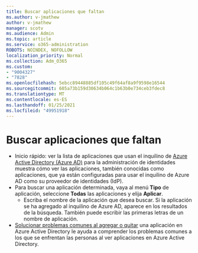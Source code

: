 ```yaml
---
title: Buscar aplicaciones que faltan
ms.author: v-jmathew
author: v-jmathew
manager: scotv
ms.audience: Admin
ms.topic: article
ms.service: o365-administration
ROBOTS: NOINDEX, NOFOLLOW
localization_priority: Normal
ms.collection: Adm_O365
ms.custom:
- "9004327"
- "7828"
ms.openlocfilehash: 5ebcc89448885df105c49f64af8a9f9598e16544
ms.sourcegitcommit: 605a73b159d30634b064c1b63b0e734ceb3fdec8
ms.translationtype: MT
ms.contentlocale: es-ES
ms.lasthandoff: 01/25/2021
ms.locfileid: "49951918"
---
```

# <a name="find-missing-applications"></a>Buscar aplicaciones que faltan

- Inicio rápido: ver la lista de aplicaciones que usan el inquilino de [Azure Active Directory (Azure AD)](https://docs.microsoft.com/azure/active-directory/manage-apps/view-applications-portal) para la administración de identidades muestra cómo ver las aplicaciones, también conocidas como aplicaciones, que ya están configuradas para usar el inquilino de Azure AD como su proveedor de identidades (IdP).
- Para buscar una aplicación determinada, vaya al menú **Tipo** de aplicación, seleccione **Todas** las aplicaciones y elija **Aplicar**.
  - Escriba el nombre de la aplicación que desea buscar. Si la aplicación se ha agregado al inquilino de Azure AD, aparece en los resultados de la búsqueda. También puede escribir las primeras letras de un nombre de aplicación.
- [Solucionar problemas comunes al agregar o quitar](https://docs.microsoft.com/azure/active-directory/manage-apps/troubleshoot-adding-apps) una aplicación en Azure Active Directory le ayuda a comprender los problemas comunes a los que se enfrentan las personas al ver aplicaciones en Azure Active Directory.
